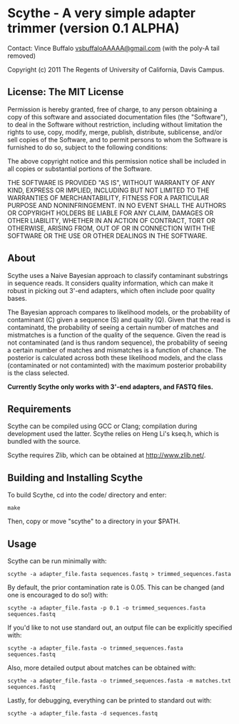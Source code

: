 # Scythe - A very simple adapter trimmer (version 0.1 ALPHA)

Contact: Vince Buffalo <vsbuffaloAAAAA@gmail.com> (with the poly-A tail removed)

Copyright (c) 2011 The Regents of University of California, Davis Campus.

## License: The MIT License

   Permission is hereby granted, free of charge, to any person obtaining
   a copy of this software and associated documentation files (the
   "Software"), to deal in the Software without restriction, including
   without limitation the rights to use, copy, modify, merge, publish,
   distribute, sublicense, and/or sell copies of the Software, and to
   permit persons to whom the Software is furnished to do so, subject to
   the following conditions:

   The above copyright notice and this permission notice shall be
   included in all copies or substantial portions of the Software.

   THE SOFTWARE IS PROVIDED "AS IS", WITHOUT WARRANTY OF ANY KIND,
   EXPRESS OR IMPLIED, INCLUDING BUT NOT LIMITED TO THE WARRANTIES OF
   MERCHANTABILITY, FITNESS FOR A PARTICULAR PURPOSE AND
   NONINFRINGEMENT. IN NO EVENT SHALL THE AUTHORS OR COPYRIGHT HOLDERS
   BE LIABLE FOR ANY CLAIM, DAMAGES OR OTHER LIABILITY, WHETHER IN AN
   ACTION OF CONTRACT, TORT OR OTHERWISE, ARISING FROM, OUT OF OR IN
   CONNECTION WITH THE SOFTWARE OR THE USE OR OTHER DEALINGS IN THE
   SOFTWARE.

## About

Scythe uses a Naive Bayesian approach to classify contaminant
substrings in sequence reads. It considers quality information, which
can make it robust in picking out 3'-end adapters, which often include
poor quality bases.

The Bayesian approach compares to likelihood models, or the
probability of contaminant (C) given a sequence (S) and quality
(Q). Given that the read is contaminatd, the probability of seeing a
certain number of matches and mistmatches is a function of the quality
of the sequence. Given the read is not contaminated (and is thus
random sequence), the probability of seeing a certain number of
matches and mismatches is a function of chance. The posterior is
calculated across both these likelihood models, and the class
(contaminated or not contaminted) with the maximum posterior
probability is the class selected.

**Currently Scythe only works with 3'-end adapters, and FASTQ files.**

## Requirements

Scythe can be compiled using GCC or Clang; compilation during
development used the latter. Scythe relies on Heng Li's kseq.h, which
is bundled with the source.

Scythe requires Zlib, which can be obtained at <http://www.zlib.net/>.

## Building and Installing Scythe

To build Scythe, cd into the code/ directory and enter:

    make

Then, copy or move "scythe" to a directory in your $PATH.

## Usage

Scythe can be run minimally with:

    scythe -a adapter_file.fasta sequences.fastq > trimmed_sequences.fasta

By default, the prior contamination rate is 0.05. This can be changed
(and one is encouraged to do so!) with:

    scythe -a adapter_file.fasta -p 0.1 -o trimmed_sequences.fasta sequences.fastq

If you'd like to not use standard out, an output file can be
explicitly specified with:

    scythe -a adapter_file.fasta -o trimmed_sequences.fasta sequences.fastq 

Also, more detailed output about matches can be obtained with:

    scythe -a adapter_file.fasta -o trimmed_sequences.fasta -m matches.txt sequences.fastq

Lastly, for debugging, everything can be printed to standard out with:

    scythe -a adapter_file.fasta -d sequences.fastq
